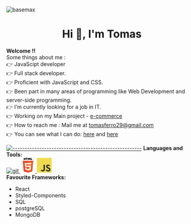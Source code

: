 
<img align ="center" src="https://www.todofondos.net/wp-content/uploads/hq-todofondos-4KparaPC24.jpg" alt="basemax">
<h1 align="center">Hi 👋, I'm Tomas</h1>

<b>Welcome !! </b><br/>
Some things about me :<br/>
👉 JavaScipt developer<br/>
👉 Full stack developer.<br/>
👉 Proficient with JavaScript and CSS.<br/> 
👉 Been part in many areas of programming like Web Development and server-side programming.<br/>
👉 I’m currently looking for a job in IT. <br/> 
👉 Working on my Main project - <a href="https://github.com/tomasferro29/pf-front">e-commerce</a><br/>
👉 How to reach me : Mail me at tomasferro29@gmail.com<br/>
👉 You can see what I can do: <a href="https://ecomerce-admin.vercel.app/">here</a> and <a href="https://pf-front-phi.vercel.app/">here</a><br/> 



[![-----------------------------------------------------](
https://raw.githubusercontent.com/andreasbm/readme/master/assets/lines/aqua.png)](https://github.com/BaseMax?tab=repositories)
<b>Languages and Tools:</b><br/>
<a href="https://git-scm.com/" target="_blank"> <img src="https://www.vectorlogo.zone/logos/git-scm/git-scm-icon.svg" alt="git" width="40" height="40"/> </a> <a href="https://www.w3.org/html/" target="_blank"> <img src="https://raw.githubusercontent.com/devicons/devicon/master/icons/html5/html5-original-wordmark.svg" alt="html5" width="40" height="40"/> </a> <a href="https://developer.mozilla.org/en-US/docs/Web/JavaScript" target="_blank"> <img src="https://raw.githubusercontent.com/devicons/devicon/master/icons/javascript/javascript-original.svg" alt="javascript" width="40" height="40"/> </a>
<br>
<b>Favourite Frameworks:</b><br/>
<ul>
  <li>React</li>
  <li>Styled-Components</li>
  <li>SQL</li>
  <li>postgreSQL</li>
  <li>MongoDB</li>
</ul>
<!--
**tomasferro29/tomasferro29** is a ✨ _special_ ✨ repository because its `README.md` (this file) appears on your GitHub profile.

Here are some ideas to get you started:

- 🔭 I’m currently working on ...
- 🌱 I’m currently learning ...
- 👯 I’m looking to collaborate on ...
- 🤔 I’m looking for help with ...
- 💬 Ask me about ...
- 📫 How to reach me: ...
- 😄 Pronouns: ...
- ⚡ Fun fact: ...
-->

